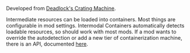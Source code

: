 Developed from [Deadlock's Crating Machine](https://mods.factorio.com/mod/DeadlockCrating).

Intermediate resources can be loaded into containers.
Most things are configurable in mod settings.
Intermodal Containers automatically detects loadable resources, so should work with most mods. If a mod wants to override the autodetection or add a new tier of containerization machine, there is an API, documented [here](https://github.com/tburrows13/IntermodalContainers/blob/master/prototypes/public.lua).
